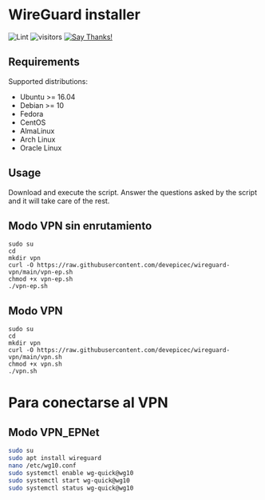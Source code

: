 # WireGuard installer

![Lint](https://github.com/angristan/wireguard-install/workflows/Lint/badge.svg)
![visitors](https://visitor-badge.glitch.me/badge?page_id=angristan.wireguard-install)
[![Say Thanks!](https://img.shields.io/badge/Say%20Thanks-!-1EAEDB.svg)](https://saythanks.io/to/angristan)

## Requirements

Supported distributions:

- Ubuntu >= 16.04
- Debian >= 10
- Fedora
- CentOS
- AlmaLinux
- Arch Linux
- Oracle Linux

## Usage

Download and execute the script. Answer the questions asked by the script and it will take care of the rest.


## Modo VPN sin enrutamiento
```shell
sudo su
cd
mkdir vpn
curl -O https://raw.githubusercontent.com/devepicec/wireguard-vpn/main/vpn-ep.sh
chmod +x vpn-ep.sh
./vpn-ep.sh
```

## Modo VPN
```shell
sudo su
cd
mkdir vpn
curl -O https://raw.githubusercontent.com/devepicec/wireguard-vpn/main/vpn.sh
chmod +x vpn.sh
./vpn.sh
```


# Para conectarse al VPN

## Modo VPN_EPNet
```bash
sudo su
sudo apt install wireguard
nano /etc/wg10.conf
sudo systemctl enable wg-quick@wg10
sudo systemctl start wg-quick@wg10
sudo systemctl status wg-quick@wg10
```
